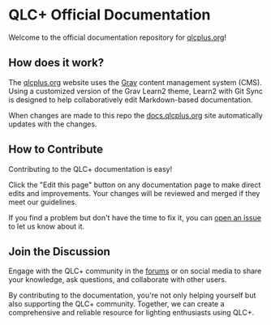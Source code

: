 # QLC+ Official Documentation

Welcome to the official documentation repository for [qlcplus.org](https://qlcplus.org/)!

## How does it work?

The [qlcplus.org](qlcplus.org) website uses the [Grav](https://getgrav.org/) content management system (CMS). Using a customized version of the Grav Learn2 theme, Learn2 with Git Sync is designed to help collaboratively edit Markdown-based documentation.

When changes are made to this repo the [docs.qlcplus.org](https://docs.qlcplus.org/) site automatically updates with the changes.

## How to Contribute

Contributing to the QLC+ documentation is easy!

Click the "Edit this page" button on any documentation page to make direct edits and improvements. Your changes will be reviewed and merged if they meet our guidelines. 

If you find a problem but don't have the time to fix it, you can [open an issue](https://github.com/mcallegari/qlcplus-docs/issues) to let us know about it.

## Join the Discussion
Engage with the QLC+ community in the [forums](https://www.qlcplus.org/forum/) or on social media to share your knowledge, ask questions, and collaborate with other users.

By contributing to the documentation, you're not only helping yourself but also supporting the QLC+ community. Together, we can create a comprehensive and reliable resource for lighting enthusiasts using QLC+.

